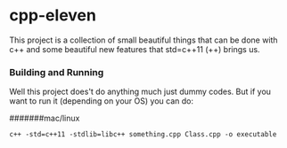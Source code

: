 # cpp-eleven

This project is a collection of small beautiful things that can be done
with c++ and some beautiful new features that std=c++11 (++) brings us.

### Building and Running

Well this project does't do anything much just dummy codes.
But if you want to run it (depending on your OS) you can do:

#######mac/linux

```
c++ -std=c++11 -stdlib=libc++ something.cpp Class.cpp -o executable
```
